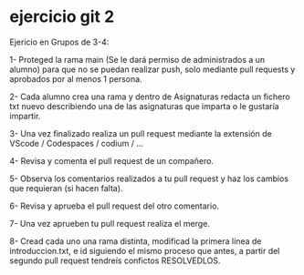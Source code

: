 # ejercicio git 2

Ejericio en Grupos de 3-4:

1- Proteged la rama main (Se le dará permiso de administrados a un alumno) para que no se puedan realizar push, solo mediante pull requests y aprobados por al menos 1 persona.

2- Cada alumno crea una rama y dentro de Asignaturas redacta un fichero txt nuevo describiendo una de las asignaturas que imparta o le gustaría impartir.

3- Una vez finalizado realiza un pull request mediante la extensión de VScode / Codespaces / codium / ...

4- Revisa y comenta el pull request de un compañero.

5- Observa los comentarios realizados a tu pull request y haz los cambios que requieran (si hacen falta).

6- Revisa y aprueba el pull request del otro comentario.

7- Una vez aprueben tu pull request realiza el merge.

8- Cread cada uno una rama distinta, modificad la primera línea de introduccion.txt, e id siguiendo el mismo proceso que antes, a partir del segundo pull request tendreís confictos RESOLVEDLOS.
